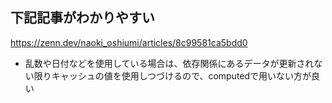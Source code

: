 ## 下記記事がわかりやすい

https://zenn.dev/naoki_oshiumi/articles/8c99581ca5bdd0

- 乱数や日付などを使用している場合は、依存関係にあるデータが更新されない限りキャッシュの値を使用しつづけるので、computedで用いない方が良い